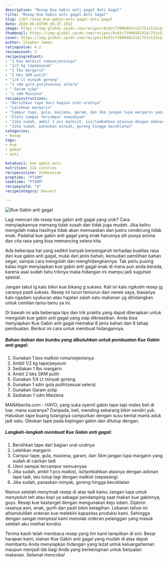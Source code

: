 ```yaml
---
description: "Resep Kue Gabin anti gagal Anti Gagal"
title: "Resep Kue Gabin anti gagal Anti Gagal"
slug: 1167-resep-kue-gabin-anti-gagal-anti-gagal
date: 2020-06-04T06:36:27.191Z
image: https://img-global.cpcdn.com/recipes/8c63c7390698141d/751x532cq70/kue-gabin-anti-gagal-foto-resep-utama.jpg
thumbnail: https://img-global.cpcdn.com/recipes/8c63c7390698141d/751x532cq70/kue-gabin-anti-gagal-foto-resep-utama.jpg
cover: https://img-global.cpcdn.com/recipes/8c63c7390698141d/751x532cq70/kue-gabin-anti-gagal-foto-resep-utama.jpg
author: Stephen James
ratingvalue: 4.2
reviewcount: 3
recipeingredient:
- "1 box malkist romasejenisnya"
- "1/2 kg tapepeyeum"
- "1 tbs margarin"
- "2 bks SKM putih"
- "1/4 Lt minyak goreng"
- "1 sdm gula putihsesuai selera"
- " Garam sckp"
- "1 sdm Maizena"
recipeinstructions:
- "Bersihkan tape dari bagian urat-uratnya"
- "Lelehkan margarin"
- "Campur tape, gula, maizena, garam, dan Skm jangan lupa margarin yang sudah di cairkan tadi"
- "Uleni sampai tercampur semuanyaa"
- "Jika sudah, ambil 1 pcs malkist, isi/tambahkan atasnya dengan adonan tape tadi, lalu tutup lagi dengan malkist (sepasang)"
- "Jika sudah, panaskan minyak, goreng hingga kecoklatan"
categories:
- Resep
tags:
- kue
- gabin
- anti

katakunci: kue gabin anti 
nutrition: 224 calories
recipecuisine: Indonesian
preptime: "PT10M"
cooktime: "PT48M"
recipeyield: "4"
recipecategory: Dessert

---
```



![Kue Gabin anti gagal](https://img-global.cpcdn.com/recipes/8c63c7390698141d/751x532cq70/kue-gabin-anti-gagal-foto-resep-utama.jpg)

Lagi mencari ide resep kue gabin anti gagal yang unik? Cara menyiapkannya memang tidak susah dan tidak juga mudah. Jika keliru mengolah maka hasilnya tidak akan memuaskan dan justru cenderung tidak enak. Padahal kue gabin anti gagal yang enak harusnya sih punya aroma dan cita rasa yang bisa memancing selera kita.

Ada beberapa hal yang sedikit banyak berpengaruh terhadap kualitas rasa dari kue gabin anti gagal, mulai dari jenis bahan, kemudian pemilihan bahan segar, sampai cara mengolah dan menghidangkannya. Tak perlu pusing kalau ingin menyiapkan kue gabin anti gagal enak di mana pun anda berada, karena asal sudah tahu triknya maka hidangan ini mampu jadi suguhan spesial.

Jangan takut lg kalo bikin kue bikang g sukses. Kali ini kalo ngikutin resep jg caranya pasti sukses. Resep ini turun temurun dari nenek saya, biasanya kalo ngadain syukuran atau hajatan salah satu makanan yg dihidangkan untuk cemilan tamu-tamu ya ini.


Di bawah ini ada beberapa tips dan trik praktis yang dapat diterapkan untuk mengolah kue gabin anti gagal yang siap dikreasikan. Anda bisa menyiapkan Kue Gabin anti gagal memakai 8 jenis bahan dan 6 tahap pembuatan. Berikut ini cara untuk membuat hidangannya.

<!--inarticleads1-->

##### Bahan-bahan dan bumbu yang dibutuhkan untuk pembuatan Kue Gabin anti gagal:

1. Gunakan 1 box malkist roma/sejenisnya
1. Ambil 1/2 kg tape/peyeum
1. Sediakan 1 tbs margarin
1. Ambil 2 bks SKM putih
1. Gunakan 1/4 Lt minyak goreng
1. Gunakan 1 sdm gula putih(sesuai selera)
1. Gunakan  Garam sckp
1. Sediakan 1 sdm Maizena


MANAberita.com - HAYO, yang suka nyemil gabin tape tapi males beli di luar, mana suaranya? Daripada, beli, mending sekarang bikin sendiri yuk. Haluskan tape buang tulangnya campurkan dengan susu kental manis aduk jadi satu. Oleskan tape pada kepingan gabin dan ditutup dengan. 

<!--inarticleads2-->

##### Langkah-langkah membuat Kue Gabin anti gagal:

1. Bersihkan tape dari bagian urat-uratnya
1. Lelehkan margarin
1. Campur tape, gula, maizena, garam, dan Skm jangan lupa margarin yang sudah di cairkan tadi
1. Uleni sampai tercampur semuanyaa
1. Jika sudah, ambil 1 pcs malkist, isi/tambahkan atasnya dengan adonan tape tadi, lalu tutup lagi dengan malkist (sepasang)
1. Jika sudah, panaskan minyak, goreng hingga kecoklatan


Namun setelah menyimak resep di atas tadi kamu Jangan lupa untuk menyeduh teh atau kopi ya sebagai pendamping saat makan kue gabinnya, guys. Resep kue kastangel dengan mengunakan keju edam. Dijamin rasanya asin, enak, gurih dan pasti bikin ketagihan. Lebaran tahun ini alhamdulillah orderan kue melebihi kapasitas produksi kami. Sehingga dengan sangat menyesal kami menolak orderan pelanggan yang masuk setelah aku melihat kondisi. 

Terima kasih telah membaca resep yang tim kami tampilkan di sini. Besar harapan kami, olahan Kue Gabin anti gagal yang mudah di atas dapat membantu Anda menyiapkan hidangan yang lezat untuk keluarga/teman maupun menjadi ide bagi Anda yang berkeinginan untuk berjualan makanan. Selamat mencoba!
